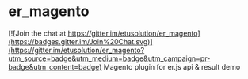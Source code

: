 # er_magento

[![Join the chat at https://gitter.im/etusolution/er_magento](https://badges.gitter.im/Join%20Chat.svg)](https://gitter.im/etusolution/er_magento?utm_source=badge&utm_medium=badge&utm_campaign=pr-badge&utm_content=badge)
Magento plugin for er.js api &amp; result demo
